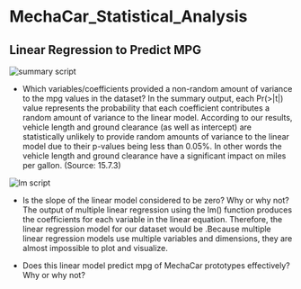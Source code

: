 # MechaCar_Statistical_Analysis

## Linear Regression to Predict MPG
![summary script](https://user-images.githubusercontent.com/109091887/200946616-6e765e74-53e9-42c6-ac27-f3c2b9b1f454.PNG)

- Which variables/coefficients provided a non-random amount of variance to the mpg values in the dataset?
In the summary output, each Pr(>|t|) value represents the probability that each coefficient contributes a random amount of variance to the linear model. According to our results, vehicle length and ground clearance (as well as intercept) are statistically unlikely to provide random amounts of variance to the linear model due to their p-values being less than 0.05%. In other words the vehicle length and ground clearance have a significant impact on miles per gallon. (Source: 15.7.3)

![lm script](https://user-images.githubusercontent.com/109091887/200947790-16ebcb9a-a877-445a-afb6-efe12caebcb0.PNG)

- Is the slope of the linear model considered to be zero? Why or why not?
The output of multiple linear regression using the lm() function produces the coefficients for each variable in the linear equation. Therefore, the linear regression model for our dataset would be .Because multiple linear regression models use multiple variables and dimensions, they are almost impossible to plot and visualize. 

- Does this linear model predict mpg of MechaCar prototypes effectively? Why or why not?
